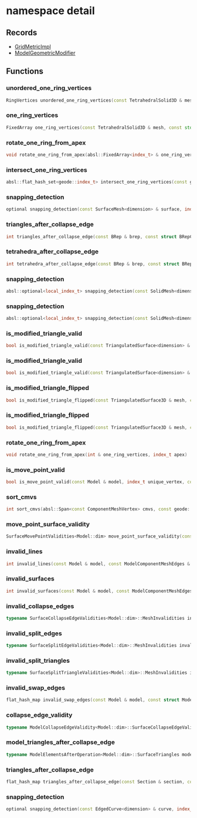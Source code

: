 # namespace detail



## Records

* [GridMetricImpl](GridMetricImpl.md)
* [ModelGeometricModifier](ModelGeometricModifier.md)


## Functions

### unordered_one_ring_vertices

```cpp
RingVertices unordered_one_ring_vertices(const TetrahedralSolid3D & mesh, const std::array<index_t, 2> & edge_vertices, const PolyhedraAroundEdge & polyhedra)
```


### one_ring_vertices

```cpp
FixedArray one_ring_vertices(const TetrahedralSolid3D & mesh, const std::array<index_t, 2> & edge_vertices, const PolyhedraAroundEdge & polyhedra)
```


### rotate_one_ring_from_apex

```cpp
void rotate_one_ring_from_apex(absl::FixedArray<index_t> & one_ring_vertices, index_t apex)
```

### intersect_one_ring_vertices

```cpp
absl::flat_hash_set<geode::index_t> intersect_one_ring_vertices(const geode::TetrahedralSolid3D & mesh, const geode::PolyhedraAroundVertex & pav0, const geode::PolyhedraAroundVertex & pav1)
```


### snapping_detection

```cpp
optional snapping_detection(const SurfaceMesh<dimension> & surface, index_t polygon, const Point<dimension> & point)
```


### triangles_after_collapse_edge

```cpp
int triangles_after_collapse_edge(const BRep & brep, const struct BRepComponentMeshEdges::SurfaceEdges & surface_edges, const Point3D & point)
```


### tetrahedra_after_collapse_edge

```cpp
int tetrahedra_after_collapse_edge(const BRep & brep, const struct BRepComponentMeshEdges::BlockEdges & block_edges, const Point3D & point)
```


### snapping_detection

```cpp
absl::optional<local_index_t> snapping_detection(const SolidMesh<dimension> & solid, index_t polyhedron, const Point<dimension> & point)
```


### snapping_detection

```cpp
absl::optional<local_index_t> snapping_detection(const SolidMesh<dimension> & solid, const PolyhedronFacet & facet, const Point<dimension> & point)
```


### is_modified_triangle_valid

```cpp
bool is_modified_triangle_valid(const TriangulatedSurface<dimension> & mesh, const Triangle<dimension> & modified_triangle, index_t old_triangle_id)
```


### is_modified_triangle_valid

```cpp
bool is_modified_triangle_valid(const TriangulatedSurface<dimension> & mesh, const Triangle<dimension> & modified_triangle, const PolygonEdge & old_edge)
```


### is_modified_triangle_flipped

```cpp
bool is_modified_triangle_flipped(const TriangulatedSurface3D & mesh, const Triangle3D & modified_triangle, index_t old_triangle_id)
```


### is_modified_triangle_flipped

```cpp
bool is_modified_triangle_flipped(const TriangulatedSurface3D & mesh, const Triangle3D & modified_triangle, const PolygonEdge & old_edge)
```


### rotate_one_ring_from_apex

```cpp
void rotate_one_ring_from_apex(int & one_ring_vertices, index_t apex)
```


### is_move_point_valid

```cpp
bool is_move_point_valid(const Model & model, index_t unique_vertex, const Point<Model::dim> & point)
```


### sort_cmvs

```cpp
int sort_cmvs(absl::Span<const ComponentMeshVertex> cmvs, const geode::ComponentType & type)
```


### move_point_surface_validity

```cpp
SurfaceMovePointValidities<Model::dim> move_point_surface_validity(const Model & model, index_t unique_vertex, const Point<Model::dim> & point)
```


### invalid_lines

```cpp
int invalid_lines(const Model & model, const ModelComponentMeshEdges & edges)
```


### invalid_surfaces

```cpp
int invalid_surfaces(const Model & model, const ModelComponentMeshEdges & edges)
```


### invalid_collapse_edges

```cpp
typename SurfaceCollapseEdgeValidities<Model::dim>::MeshInvalidities invalid_collapse_edges(const Model & model, const struct ModelComponentMeshEdges::SurfaceEdges & surface_edges, const Point<Model::dim> & point)
```


### invalid_split_edges

```cpp
typename SurfaceSplitEdgeValidities<Model::dim>::MeshInvalidities invalid_split_edges(const Model & model, const struct ModelComponentMeshEdges::SurfaceEdges & surface_edges, const Point<Model::dim> & point)
```


### invalid_split_triangles

```cpp
typename SurfaceSplitTriangleValidities<Model::dim>::MeshInvalidities invalid_split_triangles(const Model & model, const int & surface_polygons, const Point<Model::dim> & point)
```


### invalid_swap_edges

```cpp
flat_hash_map invalid_swap_edges(const Model & model, const struct ModelComponentMeshEdges::SurfaceEdges & surface_edges)
```


### collapse_edge_validity

```cpp
typename ModelCollapseEdgeValidity<Model::dim>::SurfaceCollapseEdgeValidities collapse_edge_validity(const Model & model, const struct ModelComponentMeshEdges::SurfaceEdges & surface_edges, const Point<Model::dim> & point)
```


### model_triangles_after_collapse_edge

```cpp
typename ModelElementsAfterOperation<Model::dim>::SurfaceTriangles model_triangles_after_collapse_edge(const Model & model, const struct ModelComponentMeshEdges::SurfaceEdges & surface_edges, const Point<Model::dim> & point)
```


### triangles_after_collapse_edge

```cpp
flat_hash_map triangles_after_collapse_edge(const Section & section, const struct SectionComponentMeshEdges::SurfaceEdges & surface_edges, const Point2D & point)
```


### snapping_detection

```cpp
optional snapping_detection(const EdgedCurve<dimension> & curve, index_t edge, const Point<dimension> & point)
```




